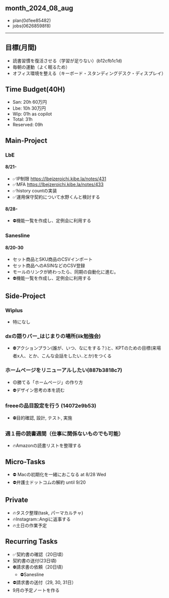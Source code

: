 month_2024_08_aug
---

- plan(0d1ee85482)
- jobs(06268598f8)
---

## 目標(月間)
- 読書習慣を復活させる（学習が足りない）(b12cfb1c1d)
- 毎朝の運動（よく眠るため）
- オフィス環境を整える（キーボード・スタンディングデスク・ディスプレイ）

## Time Budget(40H)
- San: 20h 60万円
- Lbe: 10h 30万円
- Wip: 01h as copilot
- Total: 31h
- Reserved: 09h

## Main-Project
### LbE
#### 8/21-
- ✅IP制限 https://lbejzeroichi.kibe.la/notes/431
- ✅MFA https://lbejzeroichi.kibe.la/notes/433
- ✅history countの実装
- ✅運用保守契約について水野くんと検討する
#### 8/28-
- ⛔️機能一覧を作成し、定例会に利用する
### Sanesline
#### 8/20-30
- セット商品とSKU商品のCSVインポート
- セット商品へのASINなどのCSV登録
- モールのリンクが終わったら、同期の自動化に進む。
- ⛔️機能一覧を作成し、定例会に利用する

## Side-Project
### Wiplus
- 特になし
### dxの語りバー_はじまりの場所(iik勉強会)
- ⛔️アクションプラン(誰が、いつ、なにをする？)と、KPTのための目標(来場者x人、とか、こんな会話をしたい..とか)をつくる
### ホームページをリニューアルしたい(887b3818c7)
- 🟡勝てる「ホームページ」の作り方
- ⛔️デザイン思考の本を読む
### freeeの品目設定を行う (14072e9b53)
- ⛔️目的確認, 設計, テスト, 実施
### 週１冊の読書週間（仕事に関係ないものでも可能）
- 🔥Amazonの読書リストを整理する

## Micro-Tasks
- ⛔️ Macの初期化を一緒におこなる at 8/28 Wed
- ⛔️弁護士ドットコムの解約 until 9/20

## Private
- 🔥タスク整理(task, パーマカルチャ)
- 🔥Instagram::Angiに返事する
- 🔥土日の作業予定


## Recurring Tasks
- ✅契約書の確認（20日頃）
- 契約書の送付(23日頃)
- ⛔️請求書の依頼（20日頃）
  - ⛔️Sanesline
- ⛔️請求書の送付（29, 30, 31日）
- 9月の予定ノートを作る

